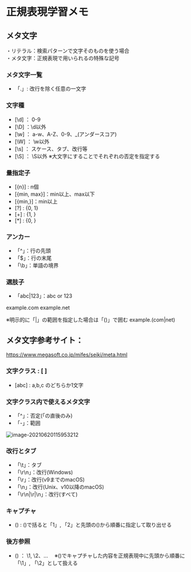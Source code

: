 # 正規表現学習メモ

## メタ文字

・リテラル：検索パターンで文字そのものを使う場合  
・メタ文字：正規表現で用いられるの特殊な記号

### メタ文字一覧

* 「.」: 改行を除く任意の一文字

### 文字種

* [\d] ： 0-9
* [\D] ：\d以外
* [\w] ： a-w、A-Z、0-9、_(アンダースコア)
* [\W] ： \w以外
* [\s] ： スケース、タブ、改行等
* [\S] ： \S以外
※大文字にすることでそれぞれの否定を指定する

### 量指定子

* [{n}] : n個
* [{min, max}]：min以上、max以下
* [{min,}]：min以上
* [?] : {0, 1}
* [+] : {1, }
* [*] : {0, }

### アンカー

* 「^」：行の先頭
* 「$」：行の末尾
* 「\b」：単語の境界

### 選肢子

* 「abc|123」：abc or 123

example.com
example.net

※明示的に「|」の範囲を指定した場合は「()」で囲む
example\.(com|net)  

## メタ文字参考サイト：

https://www.megasoft.co.jp/mifes/seiki/meta.html

### 文字クラス : [ ]

* [abc] : a,b,c のどちらか1文字

### 文字クラス内で使えるメタ文字

* 「^」：否定(「の直後のみ)
* 「-」：範囲

![image-20210620115953212](C:\Users\USER\AppData\Roaming\Typora\typora-user-images\image-20210620115953212.png)

### 改行とタブ

* 「\t」：タブ
* 「\r\n」：改行(Windows)
* 「\r」：改行(v9までのmacOS)
* 「\n」：改行(Unix、v10以降のmacOS)
* 「\r\n|\r|\n」：改行(すべて)

### キャプチャ

* () : ()で括ると「$1」,「$2」と先頭の()から順番に指定して取り出せる

### 後方参照

* () ： \1, \2、…　 ※()でキャプチャした内容を正規表現中に先頭から順番に「\1」, 「\2」として扱える
